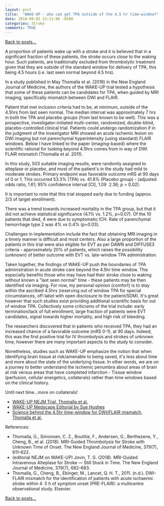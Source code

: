 ```yaml
---
layout: post
title:  "WAKE-UP - who can get TPA outside of the 4.5 hr time-window?"
date: 2018-09-01 13:11:00 -0500  
categories: Stroke
comments: TRUE
---
```


[Back to posts...](/posts/index.html)

A proportion of patients wake up with a stroke and it is believed that in a significant fraction of these patients, the stroke occurs close to the waking hour.  Such patients, are traditionally excluded from thrombolytic treatment given that they are outside of the standard window for delivery of TPA, this being 4.5 hours (i.e. last seen normal beyond 4.5 hrs).

In a study published in May Thomalla et al. (2018) in the New England Journal of Medicine, the authors of the WAKE-UP trial tested a hypothesis that some of these patients can be candidates for TPA, when guided by MRI imaging, specifically mismatch between DWI and FLAIR.

Patient that met inclusion criteria had to be, at minimum, outside of the 4.5hrs from last seen normal. The median interval was approximately 7 hrs in both the TPA and placebo groups (from last known to be well). This was a prospective, investigator-initiated multi-center, randomized, double-blind, placebo-controlled clinical trial. Patients could undergo randomization if in the judgment of the investigator MRI showed an acute ischemic lesion on DWI imaging but not parenchymal hyperintensity (using standard) FLAIR windows. Below I have linked to the paper (imaging-based) where the scientific rational for looking beyond 4.5hrs comes from in way of DWI FLAIR mismatch (Thomalla et al. 2011).

In this study, 503 suitable imaging results, were randomly assigned to alteplase or placebo, and most of the patient's in the study had mild to moderate strokes.  Primary endpoint was favorable outcome mRS at 90 days of 0 or 1. This occurred 53.3% (TPA) vs. 41.8% (Placebo group) - (adjusted odds ratio, 1.61; 95% confidence interval [CI], 1.09 ­ 2.36; p = 0.02).

It is important to note that this trial stopped early due to funding (approx. 2/3 of target enrollment).

There was a trend towards increased mortality in the TPA group, but that it did not achieve statistical significance (4.1% vs. 1.2%, p=0.07). Of the 10 patients that died, 4 were due to symptomatic ICH. Rate of parenchymal hemorrhage type 2 was 4% vs 0.4% (p=0.03).

Challenges in implementation include the fact that obtaining MRI imaging in a timely manner is difficult and most centers. Also a large proportion of the patients in this trial were also eligible for EVT as per DAWN and DIFFUSE3 criteria  - approximately 20% of patients, which raises the possibility (unknown) of better outcome with EVT vs. late-window TPA administration.

Taken together, the findings of WAKE-UP push the boundaries of TPA administration in acute stroke care beyond the 4.5hr time window. This especially benefits those who may have had their stroke close to waking without known a "last seen normal" time - these patients may be then identified via imaging. For now, my personal opinion (comfort) is to stay within the ascribed 4.5hrs (reserving out of window TPA for special circumstances, off-label with open disclosure to the patient/SDM). It's great however that such studies exist providing additional scientific basis for out of window TPA. Collectively some criticisms of the trial include: early termination/lack of full enrollment, large fraction of patients were EVT candidates, signal towards higher mortality, and high risk of bleeding.

The researchers discovered that in patients who received TPA, they had an increased chance of a favorable outcome (mRS 0-1), at 90 days.  Indeed, this was the first positive trial for IV thrombolysis and strokes of unknown time, however there are many important aspects to the study to consider.

Nonetheless, studies such as WAKE-UP emphasize the notion that when identifying brain tissue at risk/amenable to being saved, it's less about time and more about the state of the underlying tissue.  In other words, we are on a journey to better understand the ischemic penumbra about areas of brain at risk versus areas that have completed infarction -  Tissue window (perfusion, cellular energetics, collaterals) rather than time windows based on the clinical history.

Until next time...more on collaterals!

* [WAKE-UP NEJM Trial, Thomalla et al.](https://www.nejm.org/doi/full/10.1056/NEJMoa1804355)
* [WAKE-UP Medscape Editorial by Sue Hughes](https://www.medscape.com/viewarticle/896775)
* [Science behind the 4.5hr time-window for DWI/FLAIR mismatch, Thomalla et al.](https://www.ncbi.nlm.nih.gov/pubmed/21978972)

References:
* Thomalla, G., Simonsen, C. Z., Boutitie, F., Andersen, G., Berthezene, Y., Cheng, B., et al. (2018). MRI-Guided Thrombolysis for Stroke with Unknown Time of Onset. The New England Journal of Medicine, 379(7), 611–622.
* (editorial NEJM on WAKE-UP) Jovin, T. G. (2018). MRI-Guided Intravenous Alteplase for Stroke — Still Stuck in Time. The New England Journal of Medicine, 379(7), 682–683.
* Thomalla, G., Cheng, B., Ebinger, M., Lancet, Q. H. T., 2011. (n.d.). DWI-FLAIR mismatch for the identification of patients with acute ischaemic stroke within 4· 5 h of symptom onset (PRE-FLAIR): a multicentre observational study. Elsevier.


[Back to posts...](/posts/index.html)
